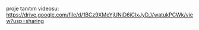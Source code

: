 proje tanıtım videosu:
https://drive.google.com/file/d/1BCz9XMeYjUNiD6iClxJyD_VwatukPCWk/view?usp=sharing
